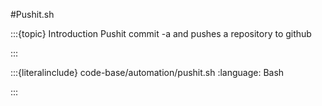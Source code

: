 #Pushit.sh

:::{topic} Introduction
Pushit commit -a and pushes a repository to github

:::

:::{literalinclude} code-base/automation/pushit.sh
:language: Bash

:::
